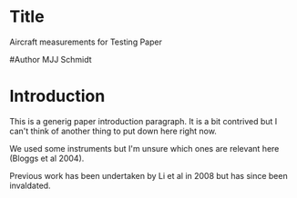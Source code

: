 # Title
Aircraft measurements for Testing Paper

#Author
MJJ Schmidt

# Introduction
This is a generig paper introduction paragraph. It is a bit contrived but I can't think of another thing to put down here right now.

We used some instruments but I'm unsure which ones are relevant here (Bloggs et al 2004).

Previous work has been undertaken by Li et al in 2008 but has since been invaldated.


